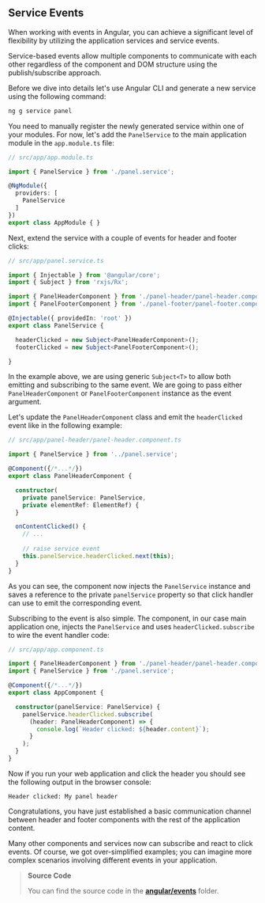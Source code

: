 ## Service Events

When working with events in Angular, you can achieve a significant level of flexibility
by utilizing the application services and service events.

Service-based events allow multiple components to communicate with each other
regardless of the component and DOM structure using the publish/subscribe approach.

Before we dive into details let's use Angular CLI and generate a new service using the following command:

```sh
ng g service panel
```

You need to manually register the newly generated service within one of your modules.
For now, let's add the `PanelService` to the main application module in the `app.module.ts` file:

```ts
// src/app/app.module.ts

import { PanelService } from './panel.service';

@NgModule({
  providers: [
    PanelService
  ]
})
export class AppModule { }
```

Next, extend the service with a couple of events for header and footer clicks:

```ts
// src/app/panel.service.ts

import { Injectable } from '@angular/core';
import { Subject } from 'rxjs/Rx';

import { PanelHeaderComponent } from './panel-header/panel-header.component';
import { PanelFooterComponent } from './panel-footer/panel-footer.component';

@Injectable({ providedIn: 'root' })
export class PanelService {

  headerClicked = new Subject<PanelHeaderComponent>();
  footerClicked = new Subject<PanelFooterComponent>();

}
```

In the example above, we are using generic `Subject<T>` to allow both emitting and subscribing to the same event.
We are going to pass either `PanelHeaderComponent` or `PanelFooterComponent` instance as the event argument.

Let's update the `PanelHeaderComponent` class and emit the `headerClicked` event like in the following example:

```ts
// src/app/panel-header/panel-header.component.ts

import { PanelService } from '../panel.service';

@Component({/*...*/})
export class PanelHeaderComponent {

  constructor(
    private panelService: PanelService,
    private elementRef: ElementRef) {
  }

  onContentClicked() {
    // ...
    
    // raise service event
    this.panelService.headerClicked.next(this);
  }
}
```

As you can see, the component now injects the `PanelService` instance
and saves a reference to the private `panelService` property so that click handler can use to emit the corresponding event.

Subscribing to the event is also simple.
The component, in our case main application one, injects the `PanelService`
and uses `headerClicked.subscribe` to wire the event handler code:

```ts
// src/app/app.component.ts

import { PanelHeaderComponent } from './panel-header/panel-header.component';
import { PanelService } from './panel.service';

@Component({/*...*/})
export class AppComponent {

  constructor(panelService: PanelService) {
    panelService.headerClicked.subscribe(
      (header: PanelHeaderComponent) => {
        console.log(`Header clicked: ${header.content}`);
      }
    );
  }
}
```

Now if you run your web application and click the header you should see the following output in the browser console:

```text
Header clicked: My panel header
```

Congratulations, you have just established a basic communication channel between header
and footer components with the rest of the application content.

Many other components and services now can subscribe and react to click events.
Of course, we got over-simplified examples; you can imagine more complex scenarios involving different events in your application.

> **Source Code**
>
> You can find the source code in the **[angular/events](https://github.com/DenysVuika/developing-with-angular/tree/master/angular/events)** folder.
